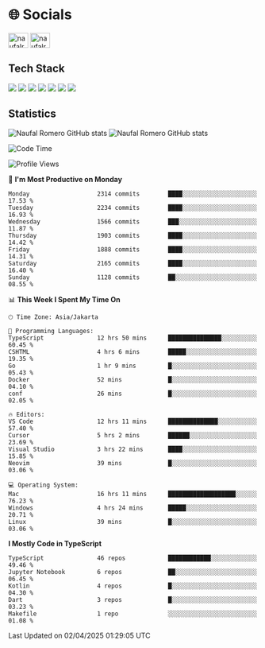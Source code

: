 <h1 align="">🌐 Socials</h1>
<p align="left">
<a href="https://linkedin.com/in/naufal-romero-putra-pratama-9ab816177/" target="blank"><img align="center" src="https://raw.githubusercontent.com/rahuldkjain/github-profile-readme-generator/master/src/images/icons/Social/linked-in-alt.svg" alt="naufalromero" height="30" width="40" /></a>
<a href="https://instagram.com/naufalromero" target="blank"><img align="center" src="https://raw.githubusercontent.com/rahuldkjain/github-profile-readme-generator/master/src/images/icons/Social/instagram.svg" alt="naufalromero" height="30" width="40" /></a>
</p>


<h2 align="">Tech Stack</h2>
<div align="">
  <img src="https://img.shields.io/badge/next.js-000000?style=for-the-badge&logo=nextdotjs&logoColor=white"/>
 <img src="https://img.shields.io/badge/typescript-%23007ACC.svg?style=for-the-badge&logo=typescript&logoColor=white"/>
 <img src="https://img.shields.io/badge/react-%2320232a.svg?style=for-the-badge&logo=react&logoColor=%2361DAFB"/>
 <img src="https://img.shields.io/badge/tailwindcss-%2338B2AC.svg?style=for-the-badge&logo=tailwind-css&logoColor=white"/>
 <img src="https://img.shields.io/badge/Prisma-3982CE?style=for-the-badge&logo=Prisma&logoColor=white"/>
 <img src="https://img.shields.io/badge/javascript-%23323330.svg?style=for-the-badge&logo=javascript&logoColor=%23F7DF1E"/>
 <img src="https://img.shields.io/badge/java-%23ED8B00.svg?style=for-the-badge&logo=openjdk&logoColor=white"/>
</div>


<h2 align="">Statistics</h2>
<div align="">
<img src="https://github-readme-stats-xi-nine-74.vercel.app/api?username=romves&show_icons=true&theme=tokyonight&include_all_commits=true&count_private=true" alt="Naufal Romero GitHub stats"/>
<img src="https://github-readme-stats-xi-nine-74.vercel.app/api/top-langs/?username=romves&theme=tokyonight&hide_border=false&include_all_commits=true&count_private=true&layout=compact" alt="Naufal Romero GitHub stats"/>
</div>

<!--START_SECTION:waka-->
![Code Time](http://img.shields.io/badge/Code%20Time-2%2C245%20hrs%2018%20mins-blue)

![Profile Views](http://img.shields.io/badge/Profile%20Views-0-blue)

📅 **I'm Most Productive on Monday** 

```text
Monday                   2314 commits        ████░░░░░░░░░░░░░░░░░░░░░   17.53 % 
Tuesday                  2234 commits        ████░░░░░░░░░░░░░░░░░░░░░   16.93 % 
Wednesday                1566 commits        ███░░░░░░░░░░░░░░░░░░░░░░   11.87 % 
Thursday                 1903 commits        ████░░░░░░░░░░░░░░░░░░░░░   14.42 % 
Friday                   1888 commits        ████░░░░░░░░░░░░░░░░░░░░░   14.31 % 
Saturday                 2165 commits        ████░░░░░░░░░░░░░░░░░░░░░   16.40 % 
Sunday                   1128 commits        ██░░░░░░░░░░░░░░░░░░░░░░░   08.55 % 
```


📊 **This Week I Spent My Time On** 

```text
🕑︎ Time Zone: Asia/Jakarta

💬 Programming Languages: 
TypeScript               12 hrs 50 mins      ███████████████░░░░░░░░░░   60.45 % 
CSHTML                   4 hrs 6 mins        █████░░░░░░░░░░░░░░░░░░░░   19.35 % 
Go                       1 hr 9 mins         █░░░░░░░░░░░░░░░░░░░░░░░░   05.43 % 
Docker                   52 mins             █░░░░░░░░░░░░░░░░░░░░░░░░   04.10 % 
conf                     26 mins             █░░░░░░░░░░░░░░░░░░░░░░░░   02.05 % 

🔥 Editors: 
VS Code                  12 hrs 11 mins      ██████████████░░░░░░░░░░░   57.40 % 
Cursor                   5 hrs 2 mins        ██████░░░░░░░░░░░░░░░░░░░   23.69 % 
Visual Studio            3 hrs 22 mins       ████░░░░░░░░░░░░░░░░░░░░░   15.85 % 
Neovim                   39 mins             █░░░░░░░░░░░░░░░░░░░░░░░░   03.06 % 

💻 Operating System: 
Mac                      16 hrs 11 mins      ███████████████████░░░░░░   76.23 % 
Windows                  4 hrs 24 mins       █████░░░░░░░░░░░░░░░░░░░░   20.71 % 
Linux                    39 mins             █░░░░░░░░░░░░░░░░░░░░░░░░   03.06 % 
```

**I Mostly Code in TypeScript** 

```text
TypeScript               46 repos            ████████████░░░░░░░░░░░░░   49.46 % 
Jupyter Notebook         6 repos             ██░░░░░░░░░░░░░░░░░░░░░░░   06.45 % 
Kotlin                   4 repos             █░░░░░░░░░░░░░░░░░░░░░░░░   04.30 % 
Dart                     3 repos             █░░░░░░░░░░░░░░░░░░░░░░░░   03.23 % 
Makefile                 1 repo              ░░░░░░░░░░░░░░░░░░░░░░░░░   01.08 % 
```




 Last Updated on 02/04/2025 01:29:05 UTC
<!--END_SECTION:waka-->
